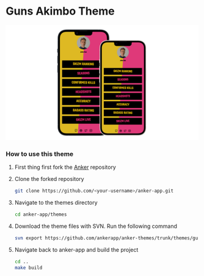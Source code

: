 # Guns Akimbo Theme

![Hacktoberfest theme screenshot](screenshot.png)

### How to use this theme

1. First thing first fork the [Anker](https://github.com/ankerapp/anker-app) repository

2. Clone the forked repository
    ```bash
    git clone https://github.com/<your-username>/anker-app.git
    ```

3. Navigate to the themes directory
    ```bash
    cd anker-app/themes
    ```

4. Download the theme files with SVN. Run the following command
    ```bash
    svn export https://github.com/ankerapp/anker-themes/trunk/themes/guns-akimbo
    ```

5. Navigate back to anker-app and build the project
    ```bash
    cd ..
    make build
    ```
